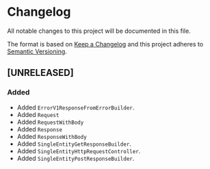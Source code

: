 # Changelog
All notable changes to this project will be documented in this file.

The format is based on [Keep a Changelog](http://keepachangelog.com/en/1.0.0/)
and this project adheres to [Semantic Versioning](http://semver.org/spec/v2.0.0.html).

<!--
## [UNRELEASED]

### Added
### Changed
### Deprecated
### Removed
### Fixed
### Security
### Docs
-->




## [UNRELEASED]

### Added
- Added `ErrorV1ResponseFromErrorBuilder`.
- Added `Request`
- Added `RequestWithBody`
- Added `Response`
- Added `ResponseWithBody`
- Added `SingleEntityGetResponseBuilder`.
- Added `SingleEntityHttpRequestController`.
- Added `SingleEntityPostResponseBuilder`.



